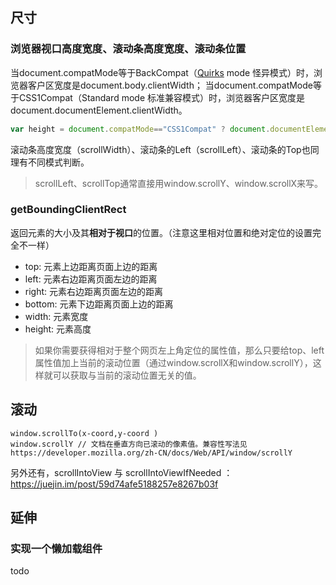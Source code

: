 ## 尺寸

### 浏览器视口高度宽度、滚动条高度宽度、滚动条位置

当document.compatMode等于BackCompat（[Quirks](https://developer.mozilla.org/en/Quirks_Mode_and_Standards_Mode) mode 怪异模式）时，浏览器客户区宽度是document.body.clientWidth；
当document.compatMode等于CSS1Compat（Standard mode 标准兼容模式）时，浏览器客户区宽度是document.documentElement.clientWidth。

```js
var height = document.compatMode=="CSS1Compat" ? document.documentElement.clientHeight : document.body.clientHeight;
```

滚动条高度宽度（scrollWidth）、滚动条的Left（scrollLeft）、滚动条的Top也同理有不同模式判断。

> scrollLeft、scrollTop通常直接用window.scrollY、window.scrollX来写。



### getBoundingClientRect

返回元素的大小及其**相对于视口**的位置。（注意这里相对位置和绝对定位的设置完全不一样）

- top: 元素上边距离页面上边的距离
- left: 元素右边距离页面左边的距离
- right: 元素右边距离页面左边的距离
- bottom: 元素下边距离页面上边的距离
- width: 元素宽度
- height: 元素高度

> 如果你需要获得相对于整个网页左上角定位的属性值，那么只要给top、left属性值加上当前的滚动位置（通过window.scrollX和window.scrollY），这样就可以获取与当前的滚动位置无关的值。



## 滚动

```
window.scrollTo(x-coord,y-coord )
window.scrollY // 文档在垂直方向已滚动的像素值。兼容性写法见 https://developer.mozilla.org/zh-CN/docs/Web/API/window/scrollY
```

另外还有，scrollIntoView 与 scrollIntoViewIfNeeded ：<https://juejin.im/post/59d74afe5188257e8267b03f>



## 延伸

### 实现一个懒加载组件

todo